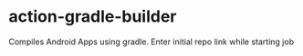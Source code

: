 # action-gradle-builder
Compiles Android Apps using gradle. Enter initial repo link while starting job
